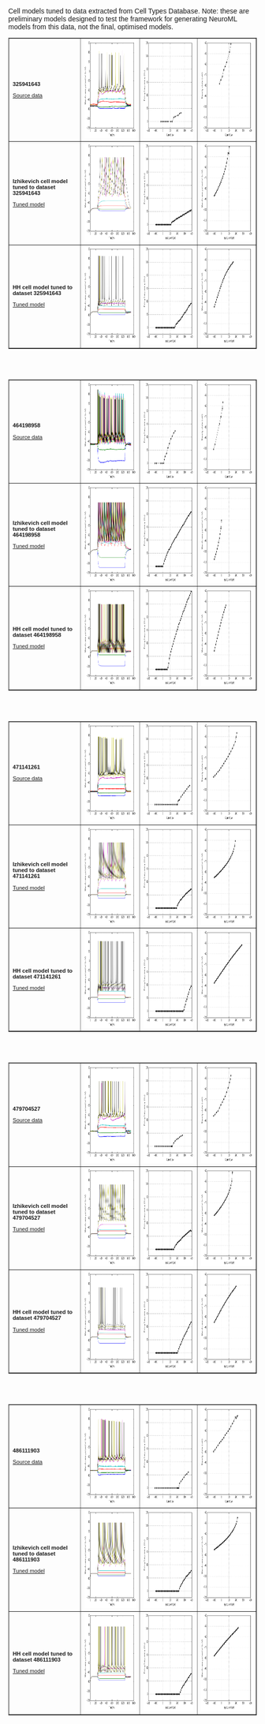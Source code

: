 <p style="font-family:arial">Cell models tuned to data extracted from Cell Types Database. Note: these are preliminary models designed to test the framework for generating NeuroML models from this data, not the final, optimised models.</p>
<table border="1">
<tr>
<td width="130px">
<p style="font-size:80%;font-family:arial"><b>325941643</b></p>
<p style="font-size:80%;font-family:arial"><a href="http://celltypes.brain-map.org/mouse/experiment/electrophysiology/325941643">Source data</a></p>
</td>
<td>
<a href="traces_325941643.png"><img alt="325941643 example traces" src="traces_325941643.png" height="200"/></a>
</td>
<td>
<a href="spikes_325941643.png"><img alt="325941643 firing rates" src="spikes_325941643.png" height="200"/></a>
</td>
<td>
<a href="subthreshold_325941643.png"><img alt="325941643 subthreshold voltage vs current" src="subthreshold_325941643.png" height="200"/></a>
</td>
</tr>
<tr>
<td width="130px">
<p style="font-size:80%;font-family:arial"><b>Izhikevich cell model tuned to dataset 325941643</b></p>
<p style="font-size:80%;font-family:arial"><a href="https://github.com/OpenSourceBrain/AllenInstituteNeuroML/blob/master/CellTypesDatabase/tune/tuned_cells/Izh_325941643.cell.nml">Tuned model</a></p>
</td>
<td>
<a href="../../tune/tuned_cells/summary/Izh_325941643_traces.png"><img alt="325941643 traces" src="../../tune/tuned_cells/summary/Izh_325941643_traces.png" height="200"/></a>
</td>
<td>
<a href="../../tune/tuned_cells/summary/Izh_325941643_if.png"><img alt="325941643 firing rates" src="../../tune/tuned_cells/summary/Izh_325941643_if.png" height="200"/></a>
</td>
<td>
<a href="../../tune/tuned_cells/summary/Izh_325941643_iv.png"><img alt="325941643 subthreshold voltage vs current" src="../../tune/tuned_cells/summary/Izh_325941643_iv.png" height="200"/></a>
</td>
</tr>
<tr>
<td width="130px">
<p style="font-size:80%;font-family:arial"><b>HH cell model tuned to dataset 325941643</b></p>
<p style="font-size:80%;font-family:arial"><a href="https://github.com/OpenSourceBrain/AllenInstituteNeuroML/blob/master/CellTypesDatabase/tune/tuned_cells/HH_325941643.cell.nml">Tuned model</a></p>
</td>
<td>
<a href="../../tune/tuned_cells/summary/HH_325941643_traces.png"><img alt="325941643 traces" src="../../tune/tuned_cells/summary/HH_325941643_traces.png" height="200"/></a>
</td>
<td>
<a href="../../tune/tuned_cells/summary/HH_325941643_if.png"><img alt="325941643 firing rates" src="../../tune/tuned_cells/summary/HH_325941643_if.png" height="200"/></a>
</td>
<td>
<a href="../../tune/tuned_cells/summary/HH_325941643_iv.png"><img alt="325941643 subthreshold voltage vs current" src="../../tune/tuned_cells/summary/HH_325941643_iv.png" height="200"/></a>
</td>
</tr>
</table> <br/>
<br/>
<table border="1">
<tr>
<td width="130px">
<p style="font-size:80%;font-family:arial"><b>464198958</b></p>
<p style="font-size:80%;font-family:arial"><a href="http://celltypes.brain-map.org/mouse/experiment/electrophysiology/464198958">Source data</a></p>
</td>
<td>
<a href="traces_464198958.png"><img alt="464198958 example traces" src="traces_464198958.png" height="200"/></a>
</td>
<td>
<a href="spikes_464198958.png"><img alt="464198958 firing rates" src="spikes_464198958.png" height="200"/></a>
</td>
<td>
<a href="subthreshold_464198958.png"><img alt="464198958 subthreshold voltage vs current" src="subthreshold_464198958.png" height="200"/></a>
</td>
</tr>
<tr>
<td width="130px">
<p style="font-size:80%;font-family:arial"><b>Izhikevich cell model tuned to dataset 464198958</b></p>
<p style="font-size:80%;font-family:arial"><a href="https://github.com/OpenSourceBrain/AllenInstituteNeuroML/blob/master/CellTypesDatabase/tune/tuned_cells/Izh_464198958.cell.nml">Tuned model</a></p>
</td>
<td>
<a href="../../tune/tuned_cells/summary/Izh_464198958_traces.png"><img alt="464198958 traces" src="../../tune/tuned_cells/summary/Izh_464198958_traces.png" height="200"/></a>
</td>
<td>
<a href="../../tune/tuned_cells/summary/Izh_464198958_if.png"><img alt="464198958 firing rates" src="../../tune/tuned_cells/summary/Izh_464198958_if.png" height="200"/></a>
</td>
<td>
<a href="../../tune/tuned_cells/summary/Izh_464198958_iv.png"><img alt="464198958 subthreshold voltage vs current" src="../../tune/tuned_cells/summary/Izh_464198958_iv.png" height="200"/></a>
</td>
</tr>
<tr>
<td width="130px">
<p style="font-size:80%;font-family:arial"><b>HH cell model tuned to dataset 464198958</b></p>
<p style="font-size:80%;font-family:arial"><a href="https://github.com/OpenSourceBrain/AllenInstituteNeuroML/blob/master/CellTypesDatabase/tune/tuned_cells/HH_464198958.cell.nml">Tuned model</a></p>
</td>
<td>
<a href="../../tune/tuned_cells/summary/HH_464198958_traces.png"><img alt="464198958 traces" src="../../tune/tuned_cells/summary/HH_464198958_traces.png" height="200"/></a>
</td>
<td>
<a href="../../tune/tuned_cells/summary/HH_464198958_if.png"><img alt="464198958 firing rates" src="../../tune/tuned_cells/summary/HH_464198958_if.png" height="200"/></a>
</td>
<td>
<a href="../../tune/tuned_cells/summary/HH_464198958_iv.png"><img alt="464198958 subthreshold voltage vs current" src="../../tune/tuned_cells/summary/HH_464198958_iv.png" height="200"/></a>
</td>
</tr>
</table> <br/>
<br/>
<table border="1">
<tr>
<td width="130px">
<p style="font-size:80%;font-family:arial"><b>471141261</b></p>
<p style="font-size:80%;font-family:arial"><a href="http://celltypes.brain-map.org/mouse/experiment/electrophysiology/471141261">Source data</a></p>
</td>
<td>
<a href="traces_471141261.png"><img alt="471141261 example traces" src="traces_471141261.png" height="200"/></a>
</td>
<td>
<a href="spikes_471141261.png"><img alt="471141261 firing rates" src="spikes_471141261.png" height="200"/></a>
</td>
<td>
<a href="subthreshold_471141261.png"><img alt="471141261 subthreshold voltage vs current" src="subthreshold_471141261.png" height="200"/></a>
</td>
</tr>
<tr>
<td width="130px">
<p style="font-size:80%;font-family:arial"><b>Izhikevich cell model tuned to dataset 471141261</b></p>
<p style="font-size:80%;font-family:arial"><a href="https://github.com/OpenSourceBrain/AllenInstituteNeuroML/blob/master/CellTypesDatabase/tune/tuned_cells/Izh_471141261.cell.nml">Tuned model</a></p>
</td>
<td>
<a href="../../tune/tuned_cells/summary/Izh_471141261_traces.png"><img alt="471141261 traces" src="../../tune/tuned_cells/summary/Izh_471141261_traces.png" height="200"/></a>
</td>
<td>
<a href="../../tune/tuned_cells/summary/Izh_471141261_if.png"><img alt="471141261 firing rates" src="../../tune/tuned_cells/summary/Izh_471141261_if.png" height="200"/></a>
</td>
<td>
<a href="../../tune/tuned_cells/summary/Izh_471141261_iv.png"><img alt="471141261 subthreshold voltage vs current" src="../../tune/tuned_cells/summary/Izh_471141261_iv.png" height="200"/></a>
</td>
</tr>
<tr>
<td width="130px">
<p style="font-size:80%;font-family:arial"><b>HH cell model tuned to dataset 471141261</b></p>
<p style="font-size:80%;font-family:arial"><a href="https://github.com/OpenSourceBrain/AllenInstituteNeuroML/blob/master/CellTypesDatabase/tune/tuned_cells/HH_471141261.cell.nml">Tuned model</a></p>
</td>
<td>
<a href="../../tune/tuned_cells/summary/HH_471141261_traces.png"><img alt="471141261 traces" src="../../tune/tuned_cells/summary/HH_471141261_traces.png" height="200"/></a>
</td>
<td>
<a href="../../tune/tuned_cells/summary/HH_471141261_if.png"><img alt="471141261 firing rates" src="../../tune/tuned_cells/summary/HH_471141261_if.png" height="200"/></a>
</td>
<td>
<a href="../../tune/tuned_cells/summary/HH_471141261_iv.png"><img alt="471141261 subthreshold voltage vs current" src="../../tune/tuned_cells/summary/HH_471141261_iv.png" height="200"/></a>
</td>
</tr>
</table> <br/>
<br/>
<table border="1">
<tr>
<td width="130px">
<p style="font-size:80%;font-family:arial"><b>479704527</b></p>
<p style="font-size:80%;font-family:arial"><a href="http://celltypes.brain-map.org/mouse/experiment/electrophysiology/479704527">Source data</a></p>
</td>
<td>
<a href="traces_479704527.png"><img alt="479704527 example traces" src="traces_479704527.png" height="200"/></a>
</td>
<td>
<a href="spikes_479704527.png"><img alt="479704527 firing rates" src="spikes_479704527.png" height="200"/></a>
</td>
<td>
<a href="subthreshold_479704527.png"><img alt="479704527 subthreshold voltage vs current" src="subthreshold_479704527.png" height="200"/></a>
</td>
</tr>
<tr>
<td width="130px">
<p style="font-size:80%;font-family:arial"><b>Izhikevich cell model tuned to dataset 479704527</b></p>
<p style="font-size:80%;font-family:arial"><a href="https://github.com/OpenSourceBrain/AllenInstituteNeuroML/blob/master/CellTypesDatabase/tune/tuned_cells/Izh_479704527.cell.nml">Tuned model</a></p>
</td>
<td>
<a href="../../tune/tuned_cells/summary/Izh_479704527_traces.png"><img alt="479704527 traces" src="../../tune/tuned_cells/summary/Izh_479704527_traces.png" height="200"/></a>
</td>
<td>
<a href="../../tune/tuned_cells/summary/Izh_479704527_if.png"><img alt="479704527 firing rates" src="../../tune/tuned_cells/summary/Izh_479704527_if.png" height="200"/></a>
</td>
<td>
<a href="../../tune/tuned_cells/summary/Izh_479704527_iv.png"><img alt="479704527 subthreshold voltage vs current" src="../../tune/tuned_cells/summary/Izh_479704527_iv.png" height="200"/></a>
</td>
</tr>
<tr>
<td width="130px">
<p style="font-size:80%;font-family:arial"><b>HH cell model tuned to dataset 479704527</b></p>
<p style="font-size:80%;font-family:arial"><a href="https://github.com/OpenSourceBrain/AllenInstituteNeuroML/blob/master/CellTypesDatabase/tune/tuned_cells/HH_479704527.cell.nml">Tuned model</a></p>
</td>
<td>
<a href="../../tune/tuned_cells/summary/HH_479704527_traces.png"><img alt="479704527 traces" src="../../tune/tuned_cells/summary/HH_479704527_traces.png" height="200"/></a>
</td>
<td>
<a href="../../tune/tuned_cells/summary/HH_479704527_if.png"><img alt="479704527 firing rates" src="../../tune/tuned_cells/summary/HH_479704527_if.png" height="200"/></a>
</td>
<td>
<a href="../../tune/tuned_cells/summary/HH_479704527_iv.png"><img alt="479704527 subthreshold voltage vs current" src="../../tune/tuned_cells/summary/HH_479704527_iv.png" height="200"/></a>
</td>
</tr>
</table> <br/>
<br/>
<table border="1">
<tr>
<td width="130px">
<p style="font-size:80%;font-family:arial"><b>486111903</b></p>
<p style="font-size:80%;font-family:arial"><a href="http://celltypes.brain-map.org/mouse/experiment/electrophysiology/486111903">Source data</a></p>
</td>
<td>
<a href="traces_486111903.png"><img alt="486111903 example traces" src="traces_486111903.png" height="200"/></a>
</td>
<td>
<a href="spikes_486111903.png"><img alt="486111903 firing rates" src="spikes_486111903.png" height="200"/></a>
</td>
<td>
<a href="subthreshold_486111903.png"><img alt="486111903 subthreshold voltage vs current" src="subthreshold_486111903.png" height="200"/></a>
</td>
</tr>
<tr>
<td width="130px">
<p style="font-size:80%;font-family:arial"><b>Izhikevich cell model tuned to dataset 486111903</b></p>
<p style="font-size:80%;font-family:arial"><a href="https://github.com/OpenSourceBrain/AllenInstituteNeuroML/blob/master/CellTypesDatabase/tune/tuned_cells/Izh_486111903.cell.nml">Tuned model</a></p>
</td>
<td>
<a href="../../tune/tuned_cells/summary/Izh_486111903_traces.png"><img alt="486111903 traces" src="../../tune/tuned_cells/summary/Izh_486111903_traces.png" height="200"/></a>
</td>
<td>
<a href="../../tune/tuned_cells/summary/Izh_486111903_if.png"><img alt="486111903 firing rates" src="../../tune/tuned_cells/summary/Izh_486111903_if.png" height="200"/></a>
</td>
<td>
<a href="../../tune/tuned_cells/summary/Izh_486111903_iv.png"><img alt="486111903 subthreshold voltage vs current" src="../../tune/tuned_cells/summary/Izh_486111903_iv.png" height="200"/></a>
</td>
</tr>
<tr>
<td width="130px">
<p style="font-size:80%;font-family:arial"><b>HH cell model tuned to dataset 486111903</b></p>
<p style="font-size:80%;font-family:arial"><a href="https://github.com/OpenSourceBrain/AllenInstituteNeuroML/blob/master/CellTypesDatabase/tune/tuned_cells/HH_486111903.cell.nml">Tuned model</a></p>
</td>
<td>
<a href="../../tune/tuned_cells/summary/HH_486111903_traces.png"><img alt="486111903 traces" src="../../tune/tuned_cells/summary/HH_486111903_traces.png" height="200"/></a>
</td>
<td>
<a href="../../tune/tuned_cells/summary/HH_486111903_if.png"><img alt="486111903 firing rates" src="../../tune/tuned_cells/summary/HH_486111903_if.png" height="200"/></a>
</td>
<td>
<a href="../../tune/tuned_cells/summary/HH_486111903_iv.png"><img alt="486111903 subthreshold voltage vs current" src="../../tune/tuned_cells/summary/HH_486111903_iv.png" height="200"/></a>
</td>
</tr>
</table> <br/>
<br/>
